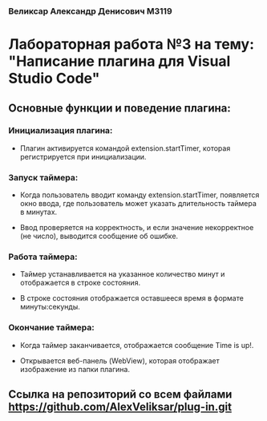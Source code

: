 ### **Великсар Александр Денисович M3119**

# Лабораторная работа №3 на тему: "Написание плагина для Visual Studio Code"

## Основные функции и поведение плагина:

### Инициализация плагина:

- Плагин активируется командой extension.startTimer, которая регистрируется при инициализации.

### Запуск таймера:

- Когда пользователь вводит команду extension.startTimer, появляется окно ввода, где пользователь может указать длительность таймера в минутах.

- Ввод проверяется на корректность, и если значение некорректное (не число), выводится сообщение об ошибке.

### Работа таймера:

- Таймер устанавливается на указанное количество минут и отображается в строке состояния.

- В строке состояния отображается оставшееся время в формате минуты:секунды.

### Окончание таймера:

- Когда таймер заканчивается, отображается сообщение Time is up!.

- Открывается веб-панель (WebView), которая отображает изображение из папки плагина.

## Ссылка на репозиторий со всем файлами https://github.com/AlexVeliksar/plug-in.git